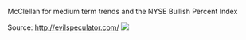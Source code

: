 McClellan for medium term trends and the NYSE Bullish Percent Index
<p>Source: <a href='http://evilspeculator.com/'>http://evilspeculator.com/</a>

<img src='http://larytet-master.googlecode.com/files/2010-05-03_NYMO_BPNYA.png' />